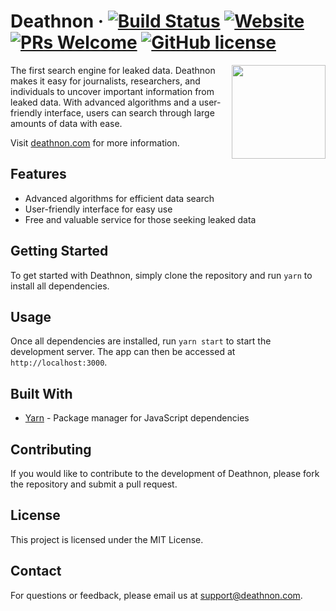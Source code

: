 # Deathnon &middot; [![Build Status](https://img.shields.io/travis/deathnon/deathnon/latest.svg?style=flat-square)](https://travis-ci.org/deathnon/deathnon) [![Website](https://img.shields.io/website-up-down-green-red/http/deathnon.com.svg?style=flat-square)](http://deathnon.com) [![PRs Welcome](https://img.shields.io/badge/PRs-welcome-brightgreen.svg?style=flat-square)](http://deathnon.com) [![GitHub license](https://img.shields.io/badge/license-MIT-blue.svg?style=flat-square)](https://github.com/deathnon/deathnon/blob/master/LICENSE)
<p>
<img src="https://deathnon.com/mstile-150x150.png" height="150"align="right">
</p>


<p>
The first search engine for leaked data. Deathnon makes it easy for journalists, researchers, and individuals to uncover important information from leaked data. With advanced algorithms and a user-friendly interface, users can search through large amounts of data with ease.
</p>

Visit [deathnon.com](http://deathnon.com) for more information.

## Features

- Advanced algorithms for efficient data search
- User-friendly interface for easy use
- Free and valuable service for those seeking leaked data

## Getting Started

To get started with Deathnon, simply clone the repository and run `yarn` to install all dependencies.

## Usage

Once all dependencies are installed, run `yarn start` to start the development server. The app can then be accessed at `http://localhost:3000`.

## Built With

- [Yarn](https://yarnpkg.com/) - Package manager for JavaScript dependencies

## Contributing

If you would like to contribute to the development of Deathnon, please fork the repository and submit a pull request.

## License

This project is licensed under the MIT License.

## Contact

For questions or feedback, please email us at support@deathnon.com.
